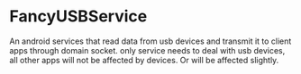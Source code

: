 # FancyUSBService
An android services that read data from usb devices and transmit it to client apps through domain socket.
only service needs to deal with usb devices, all other apps will not be affected by devices. Or will be affected slightly.
